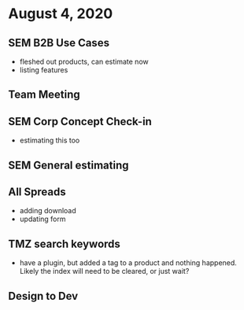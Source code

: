 # August 4, 2020

## SEM B2B Use Cases
- fleshed out products, can estimate now
- listing features

## Team Meeting

## SEM Corp Concept Check-in
- estimating this too

## SEM General estimating

## All Spreads
- adding download
- updating form

## TMZ search keywords
- have a plugin, but added a tag to a product and nothing happened. Likely the index will need to be cleared, or just wait?

## Design to Dev